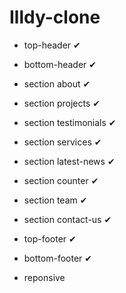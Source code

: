 # Illdy-clone

* top-header ✔
* bottom-header ✔

* section about ✔
* section projects ✔
* section testimonials ✔
* section services ✔
* section latest-news ✔
* section counter ✔
* section team ✔
* section contact-us ✔

* top-footer ✔
* bottom-footer ✔

* reponsive
